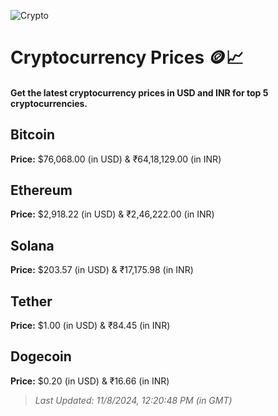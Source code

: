 
![Crypto](https://www.techguide.com.au/wp-content/uploads/2020/11/crypto3.jpeg)

# Cryptocurrency Prices 🪙📈

#### Get the latest cryptocurrency prices in USD and INR for top 5 cryptocurrencies.

## Bitcoin

**Price:** $76,068.00 (in USD) & ₹64,18,129.00 (in INR)

## Ethereum

**Price:** $2,918.22 (in USD) & ₹2,46,222.00 (in INR)

## Solana

**Price:** $203.57 (in USD) & ₹17,175.98 (in INR)

## Tether

**Price:** $1.00 (in USD) & ₹84.45 (in INR)

## Dogecoin

**Price:** $0.20 (in USD) & ₹16.66 (in INR)

> _Last Updated: 11/8/2024, 12:20:48 PM (in GMT)_

